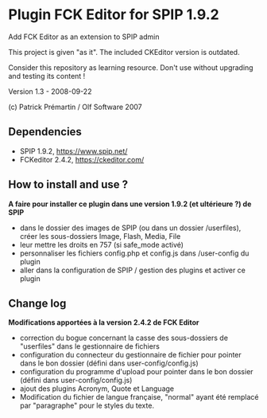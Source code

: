 # Plugin FCK Editor for SPIP 1.9.2

Add FCK Editor as an extension to SPIP admin

This project is given "as it". The included CKEditor version is outdated.

Consider this repository as learning resource. Don't use without upgrading and testing its content !

Version 1.3 - 2008-09-22

(c) Patrick Prémartin / Olf Software 2007

## Dependencies

* SPIP 1.9.2, https://www.spip.net/
* FCKeditor 2.4.2, https://ckeditor.com/

## How to install and use ?

**A faire pour installer ce plugin dans une version 1.9.2 (et ultérieure ?) de SPIP**

* dans le dossier des images de SPIP (ou dans un dossier /userfiles), créer les sous-dossiers Image, Flash, Media, File
* leur mettre les droits en 757 (si safe_mode activé)
* personnaliser les fichiers config.php et config.js dans /user-config du plugin
* aller dans la configuration de SPIP / gestion des plugins et activer ce plugin

## Change log

**Modifications apportées à la version 2.4.2 de FCK Editor**

* correction du bogue concernant la casse des sous-dossiers de "userfiles" dans le gestionnaire de fichiers
* configuration du connecteur du gestionnaire de fichier pour pointer dans le bon dossier (défini dans user-config/config.js)
* configuration du programme d'upload pour pointer dans le bon dossier (défini dans user-config/config.js)
* ajout des plugins Acronym, Quote et Language
* Modification du fichier de langue française, "normal" ayant été remplacé par "paragraphe" pour le styles du texte.

